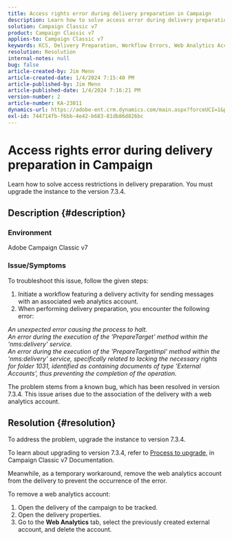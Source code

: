 ```yaml
---
title: Access rights error during delivery preparation in Campaign
description: Learn how to solve access error during delivery preparation due to insufficient rights for folder 1031.
solution: Campaign Classic v7
product: Campaign Classic v7
applies-to: Campaign Classic v7
keywords: KCS, Delivery Preparation, Workflow Errors, Web Analytics Account
resolution: Resolution
internal-notes: null
bug: false
article-created-by: Jim Menn
article-created-date: 1/4/2024 7:15:40 PM
article-published-by: Jim Menn
article-published-date: 1/4/2024 7:16:21 PM
version-number: 2
article-number: KA-23011
dynamics-url: https://adobe-ent.crm.dynamics.com/main.aspx?forceUCI=1&pagetype=entityrecord&etn=knowledgearticle&id=280c24a5-35ab-ee11-be37-6045bd006268
exl-id: 744714fb-f6bb-4e42-b683-81db86d826bc
---
```

# Access rights error during delivery preparation in Campaign


Learn how to solve access restrictions in delivery preparation. You must upgrade the instance to the version 7.3.4.

## Description {#description}


### Environment

Adobe Campaign Classic v7

### Issue/Symptoms

To troubleshoot this issue, follow the given steps:

1. Initiate a workflow featuring a delivery activity for sending messages with an associated web analytics account.
2. When performing delivery preparation, you encounter the following error:


*An unexpected error causing the process to halt.
<br>An error during the execution of the 'PrepareTarget' method within the 'nms:delivery' service. 
<br>An error during the execution of the 'PrepareTargetImpl' method within the 'nms:delivery' service, specifically related to lacking the necessary rights for folder 1031, identified as containing documents of type 'External Accounts', thus preventing the completion of the operation.*

The problem stems from a known bug, which has been resolved in version 7.3.4. This issue arises due to the association of the delivery with a web analytics account.




## Resolution {#resolution}


To address the problem, upgrade the instance to version 7.3.4.

To learn about upgrading to version 7.3.4, refer to [Process to upgrade](https://experienceleague.adobe.com/docs/campaign-classic/using/getting-started/starting-with-adobe-campaign/faq/faq-build-upgrade.html?lang=en), in Campaign Classic v7 Documentation.

Meanwhile, as a temporary workaround, remove the web analytics account from the delivery to prevent the occurrence of the error.

To remove a web analytics account:

1. Open the delivery of the campaign to be tracked.
2. Open the delivery properties.
3. Go to the <b>Web Analytics</b> tab, select the previously created external account, and delete the account.
